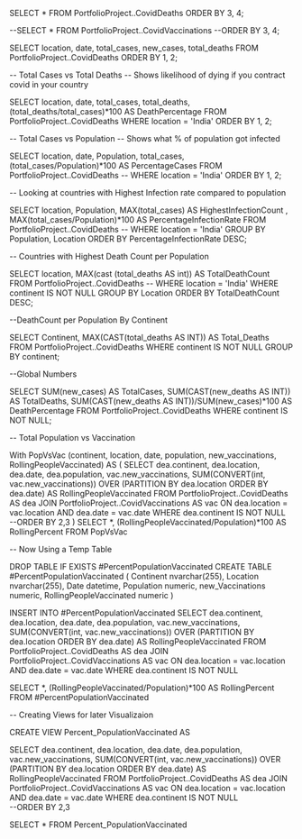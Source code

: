 SELECT * FROM PortfolioProject..CovidDeaths
ORDER BY 3, 4;


--SELECT * FROM PortfolioProject..CovidVaccinations
--ORDER BY 3, 4;

SELECT location, date, total_cases, new_cases, total_deaths
FROM PortfolioProject..CovidDeaths
ORDER BY 1, 2;



-- Total Cases vs Total Deaths
-- Shows likelihood of dying if you contract covid in your country

SELECT location, date, total_cases, total_deaths,
(total_deaths/total_cases)*100 AS DeathPercentage
FROM PortfolioProject..CovidDeaths
WHERE location = 'India'
ORDER BY 1, 2;



-- Total Cases vs Population
-- Shows what % of population got infected

SELECT location, date, Population, total_cases,
(total_cases/Population)*100 AS PercentageCases
FROM PortfolioProject..CovidDeaths
-- WHERE location = 'India'
ORDER BY 1, 2;



-- Looking at countries with Highest Infection rate compared to population

SELECT location, Population, MAX(total_cases) AS HighestInfectionCount ,
MAX(total_cases/Population)*100 AS PercentageInfectionRate
FROM PortfolioProject..CovidDeaths
-- WHERE location = 'India'
GROUP BY Population, Location
ORDER BY PercentageInfectionRate DESC;



-- Countries with Highest Death Count per Population

SELECT location, MAX(cast (total_deaths AS int)) AS TotalDeathCount 
FROM PortfolioProject..CovidDeaths
-- WHERE location = 'India'
WHERE continent IS NOT NULL
GROUP BY Location
ORDER BY TotalDeathCount DESC;



--DeathCount per Population By Continent

SELECT Continent, MAX(CAST(total_deaths AS INT)) AS Total_Deaths
FROM PortfolioProject..CovidDeaths
WHERE continent IS NOT NULL
GROUP BY continent;



--Global Numbers

SELECT SUM(new_cases) AS TotalCases, SUM(CAST(new_deaths AS INT)) AS TotalDeaths, 
SUM(CAST(new_deaths AS INT))/SUM(new_cases)*100 AS DeathPercentage
FROM PortfolioProject..CovidDeaths
WHERE continent IS NOT NULL;



-- Total Population vs Vaccination

With PopVsVac
 (continent, location, date, population, new_vaccinations, RollingPeopleVaccinated)
 AS
 (
SELECT dea.continent, dea.location, dea.date, dea.population, vac.new_vaccinations,
SUM(CONVERT(int, vac.new_vaccinations)) OVER (PARTITION BY dea.location 
ORDER BY dea.date) AS RollingPeopleVaccinated
FROM PortfolioProject..CovidDeaths AS dea
JOIN PortfolioProject..CovidVaccinations AS vac
ON dea.location = vac.location AND dea.date = vac.date
WHERE dea.continent IS NOT NULL  
--ORDER BY 2,3
)
SELECT *, (RollingPeopleVaccinated/Population)*100 AS RollingPercent
FROM PopVsVac



-- Now Using a Temp Table 
 
DROP TABLE IF EXISTS #PercentPopulationVaccinated
CREATE TABLE #PercentPopulationVaccinated
(
Continent nvarchar(255),
Location nvarchar(255),
Date datetime,
Population numeric,
new_Vaccinations numeric,
RollingPeopleVaccinated numeric
)

INSERT INTO #PercentPopulationVaccinated
SELECT dea.continent, dea.location, dea.date, dea.population, vac.new_vaccinations,
SUM(CONVERT(int, vac.new_vaccinations)) OVER (PARTITION BY dea.location 
ORDER BY dea.date) AS RollingPeopleVaccinated
FROM PortfolioProject..CovidDeaths AS dea
JOIN PortfolioProject..CovidVaccinations AS vac
ON dea.location = vac.location AND dea.date = vac.date
WHERE dea.continent IS NOT NULL  

SELECT *, (RollingPeopleVaccinated/Population)*100 AS RollingPercent
FROM #PercentPopulationVaccinated



-- Creating Views for later Visualizaion

CREATE VIEW Percent_PopulationVaccinated AS

SELECT dea.continent, dea.location, dea.date, dea.population, vac.new_vaccinations,
SUM(CONVERT(int, vac.new_vaccinations)) OVER (PARTITION BY dea.location 
ORDER BY dea.date) AS RollingPeopleVaccinated
FROM PortfolioProject..CovidDeaths AS dea
JOIN PortfolioProject..CovidVaccinations AS vac
ON dea.location = vac.location AND dea.date = vac.date
WHERE dea.continent IS NOT NULL  
--ORDER BY 2,3

SELECT * FROM Percent_PopulationVaccinated
